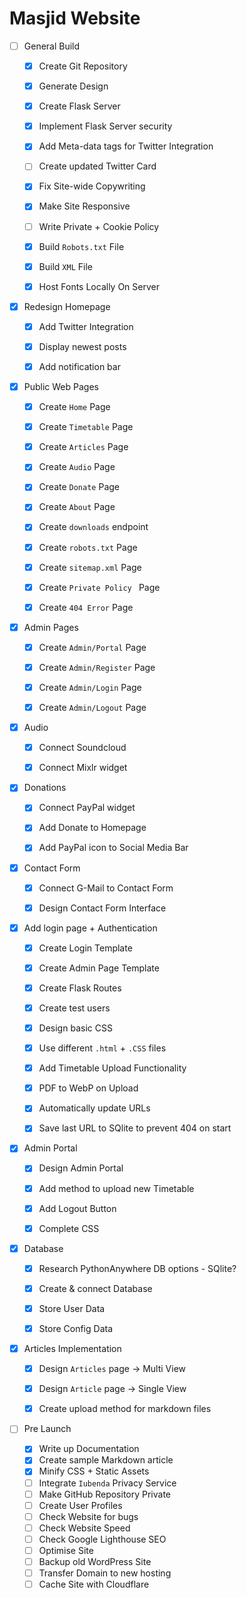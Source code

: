 # Masjid  Website

- [ ] General Build

  - [x] Create Git Repository
  - [x] Generate Design
  - [x] Create Flask Server
  - [x] Implement Flask Server security
  - [x] Add Meta-data tags for Twitter Integration
  - [ ] Create updated Twitter Card
  - [x] Fix Site-wide Copywriting
  - [x] Make Site Responsive
  - [ ] Write Private + Cookie Policy
  - [x] Build `Robots.txt` File
  - [x] Build `XML` File
  - [x] Host Fonts Locally On Server



- [x] Redesign Homepage
  - [x] Add Twitter Integration

  - [x] Display newest posts

  - [x] Add notification bar



- [x] Public Web Pages

  - [x] Create  `Home` Page
  - [x] Create `Timetable` Page
  - [x] Create `Articles` Page
  - [x] Create `Audio` Page
  - [x] Create `Donate` Page
  - [x] Create `About` Page
  - [x] Create `downloads` endpoint
  - [x] Create `robots.txt` Page
  - [x] Create `sitemap.xml` Page
  - [x] Create `Private Policy ` Page
  - [x] Create `404 Error` Page



- [x] Admin Pages

  - [x] Create `Admin/Portal` Page

  - [x] Create `Admin/Register` Page

  - [x] Create `Admin/Login` Page

  - [x] Create `Admin/Logout` Page



- [x] Audio

  - [x] Connect Soundcloud
  - [x] Connect Mixlr widget



- [x] Donations

  - [x] Connect PayPal widget

  - [x] Add Donate to Homepage

  - [x] Add PayPal icon to Social Media Bar 



- [x] Contact Form

  - [x] Connect G-Mail to Contact Form

  - [x] Design Contact Form Interface



- [x] Add login page + Authentication

  - [x] Create Login Template

  - [x] Create Admin Page Template

  - [x] Create Flask Routes

  - [x] Create test users

  - [x] Design basic CSS

  - [x] Use different `.html` + `.CSS` files

  - [x] Add Timetable Upload Functionality

  - [x] PDF to WebP on Upload

  - [x] Automatically update URLs

  - [x] Save last URL to SQlite to prevent 404 on start



- [x] Admin Portal
  - [x] Design Admin Portal
  - [x] Add method to upload new Timetable
  - [x] Add Logout Button
  - [x] Complete CSS



- [x] Database
  - [x] Research PythonAnywhere DB options - SQlite?
  - [x] Create & connect Database
  - [x] Store User Data
  - [x] Store Config Data



- [x] Articles Implementation
  - [x] Design `Articles` page -> Multi View
  - [x] Design `Article` page -> Single View
  - [x] Create upload method for markdown files




- [ ] Pre Launch
  - [x] Write up Documentation
  - [x] Create sample Markdown article
  - [x] Minify CSS + Static Assets
  - [ ] Integrate `Iubenda` Privacy Service
  - [ ] Make GitHub Repository Private
  - [ ] Create User Profiles
  - [ ] Check Website for bugs
  - [ ] Check Website Speed
  - [ ] Check Google Lighthouse SEO
  - [ ] Optimise Site
  - [ ] Backup old WordPress Site
  - [ ] Transfer Domain to new hosting
  - [ ] Cache Site with Cloudflare
